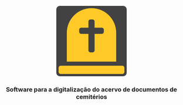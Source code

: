 <p align="center">
  <img src="/app/static/img/favicon.png" alt="SYSCEMIT"/>
</p>
<h3 align="center">Software para a digitalização do acervo de documentos de cemitérios</h3>
